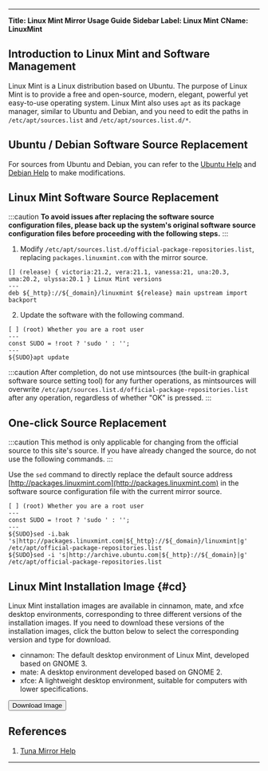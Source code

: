 
---

**Title: Linux Mint Mirror Usage Guide**
**Sidebar Label: Linux Mint**
**CName: LinuxMint**

## Introduction to Linux Mint and Software Management
Linux Mint is a Linux distribution based on Ubuntu. The purpose of Linux Mint is to provide a free and open-source, modern, elegant, powerful yet easy-to-use operating system. Linux Mint also uses `apt` as its package manager, similar to Ubuntu and Debian, and you need to edit the paths in `/etc/apt/sources.list` and `/etc/apt/sources.list.d/*`.

## Ubuntu / Debian Software Source Replacement

For sources from Ubuntu and Debian, you can refer to the [Ubuntu Help](./ubuntu) and [Debian Help](./debian) to make modifications.

## Linux Mint Software Source Replacement

:::caution
**To avoid issues after replacing the software source configuration files, please back up the system's original software source configuration files before proceeding with the following steps.**
:::

1. Modify `/etc/apt/sources.list.d/official-package-repositories.list`, replacing `packages.linuxmint.com` with the mirror source.

```deb varcode
[] (release) { victoria:21.2, vera:21.1, vanessa:21, una:20.3, uma:20.2, ulyssa:20.1 } Linux Mint versions
---
deb ${_http}://${_domain}/linuxmint ${release} main upstream import backport
```

2. Update the software with the following command.

```shell varcode
[ ] (root) Whether you are a root user
---
const SUDO = !root ? 'sudo ' : '';
---
${SUDO}apt update
```

:::caution
After completion, do not use mintsources (the built-in graphical software source setting tool) for any further operations, as mintsources will overwrite `/etc/apt/sources.list.d/official-package-repositories.list` after any operation, regardless of whether "OK" is pressed.
:::

## One-click Source Replacement

:::caution
This method is only applicable for changing from the official source to this site's source. If you have already changed the source, do not use the following commands.
:::

Use the `sed` command to directly replace the default source address [http://packages.linuxmint.com](http://packages.linuxmint.com) in the software source configuration file with the current mirror source.

```shell varcode
[ ] (root) Whether you are a root user
---
const SUDO = !root ? 'sudo ' : '';
---
${SUDO}sed -i.bak 's|http://packages.linuxmint.com|${_http}://${_domain}/linuxmint|g' /etc/apt/official-package-repositories.list
${SUDO}sed -i 's|http://archive.ubuntu.com|${_http}://${_domain}|g' /etc/apt/official-package-repositories.list
```

## Linux Mint Installation Image {#cd}
Linux Mint installation images are available in cinnamon, mate, and xfce desktop environments, corresponding to three different versions of the installation images. If you need to download these versions of the installation images, click the button below to select the corresponding version and type for download.

- cinnamon: The default desktop environment of Linux Mint, developed based on GNOME 3.
- mate: A desktop environment developed based on GNOME 2.
- xfce: A lightweight desktop environment, suitable for computers with lower specifications.

<a href="/release?release=Linux%20Mint">
    <button className="button button--primary">
    Download Image
    </button>
</a>

## References
1. [Tuna Mirror Help](https://mirrors.tuna.tsinghua.edu.cn/help/linuxmint/)

---
